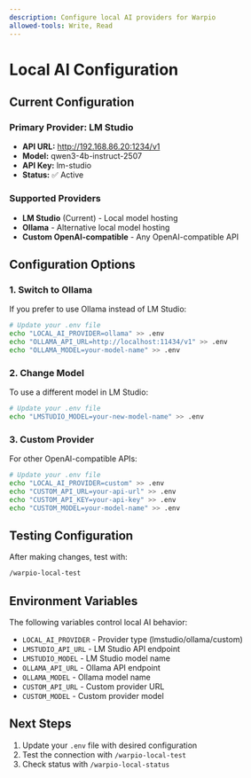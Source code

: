 ```yaml
---
description: Configure local AI providers for Warpio
allowed-tools: Write, Read
---
```


# Local AI Configuration

## Current Configuration

### Primary Provider: LM Studio
- **API URL:** http://192.168.86.20:1234/v1
- **Model:** qwen3-4b-instruct-2507
- **API Key:** lm-studio
- **Status:** ✅ Active

### Supported Providers
- **LM Studio** (Current) - Local model hosting
- **Ollama** - Alternative local model hosting
- **Custom OpenAI-compatible** - Any OpenAI-compatible API

## Configuration Options

### 1. Switch to Ollama
If you prefer to use Ollama instead of LM Studio:

```bash
# Update your .env file
echo "LOCAL_AI_PROVIDER=ollama" >> .env
echo "OLLAMA_API_URL=http://localhost:11434/v1" >> .env
echo "OLLAMA_MODEL=your-model-name" >> .env
```

### 2. Change Model
To use a different model in LM Studio:

```bash
# Update your .env file
echo "LMSTUDIO_MODEL=your-new-model-name" >> .env
```

### 3. Custom Provider
For other OpenAI-compatible APIs:

```bash
# Update your .env file
echo "LOCAL_AI_PROVIDER=custom" >> .env
echo "CUSTOM_API_URL=your-api-url" >> .env
echo "CUSTOM_API_KEY=your-api-key" >> .env
echo "CUSTOM_MODEL=your-model-name" >> .env
```

## Testing Configuration

After making changes, test with:
```bash
/warpio-local-test
```

## Environment Variables

The following variables control local AI behavior:

- `LOCAL_AI_PROVIDER` - Provider type (lmstudio/ollama/custom)
- `LMSTUDIO_API_URL` - LM Studio API endpoint
- `LMSTUDIO_MODEL` - LM Studio model name
- `OLLAMA_API_URL` - Ollama API endpoint
- `OLLAMA_MODEL` - Ollama model name
- `CUSTOM_API_URL` - Custom provider URL
- `CUSTOM_MODEL` - Custom provider model

## Next Steps

1. Update your `.env` file with desired configuration
2. Test the connection with `/warpio-local-test`
3. Check status with `/warpio-local-status`